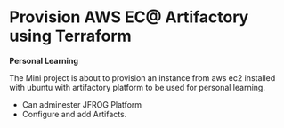 # Provision AWS EC@ Artifactory using Terraform

**Personal Learning**

The Mini project is about to provision an instance from aws ec2 installed with ubuntu with artifactory platform to be used for personal learning.

- Can adminester JFROG Platform
- Configure and add Artifacts. 